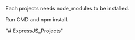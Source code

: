 Each projects needs node_modules to be installed.

Run CMD and npm install.

"# ExpressJS_Projects" 
